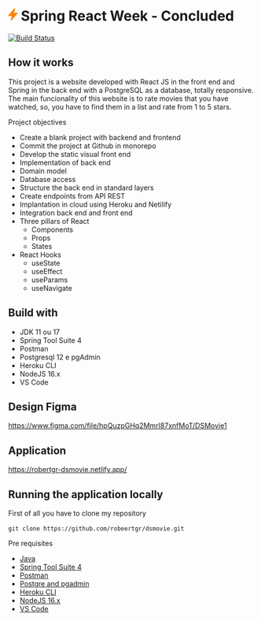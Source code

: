 # ![DevSuperior logo](https://raw.githubusercontent.com/devsuperior/bds-assets/main/ds/devsuperior-logo-small.png) Spring React Week - Concluded

[![Build Status](https://travis-ci.org/joemccann/dillinger.svg?branch=master)](https://robertgr-dsmovie.netlify.app/)

## How it works
This project is a website developed with React JS in the front end and Spring in the back end with a PostgreSQL as a database, totally responsive. The main funcionality of this website is to rate movies that you have watched, so, you have to find them in a list and rate from 1 to 5 stars.

 Project objectives
- Create a blank project with backend and frontend
- Commit the project at Github in monorepo
- Develop the static visual front end
- Implementation of back end
- Domain model
- Database access
- Structure the back end in standard layers
- Create endpoints from API REST
- Implantation in cloud using Heroku and Netilify
- Integration back end and front end
- Three pillars of React
  - Components
  - Props
  - States
- React Hooks
  - useState
  - useEffect
  - useParams
  - useNavigate

## Build with
* JDK 11 ou 17
* Spring Tool Suite 4
* Postman
* Postgresql 12 e pgAdmin
* Heroku CLI
* NodeJS 16.x
* VS Code

## Design Figma
https://www.figma.com/file/hpQuzpGHq2MmrI87xnfMoT/DSMovie1

## Application
https://robertgr-dsmovie.netlify.app/

## Running the application locally
First of all you have to clone my repository 
```
git clone https://github.com/robeertgr/dsmovie.git
```
Pre requisites
* [Java](https://www.oracle.com/br/java/technologies/javase/jdk11-archive-downloads.html)
* [Spring Tool Suite 4](https://spring.io/tools#suite-three)
* [Postman](https://www.postman.com/downloads/)
* [Postgre and pgadmin](https://www.postgresql.org/download/)
* [Heroku CLI](https://devcenter.heroku.com/articles/heroku-cli)
* [NodeJS 16.x](https://nodejs.org/pt-br/download/)
* [VS Code](https://code.visualstudio.com/Download)


